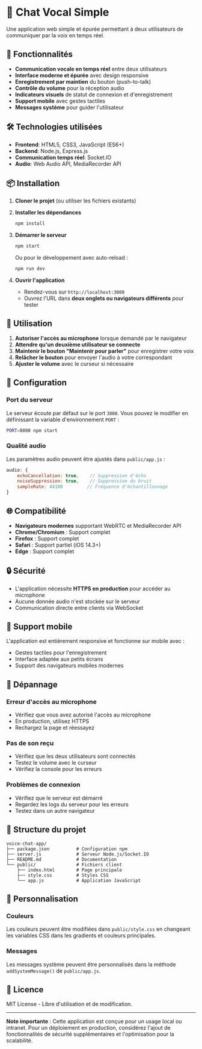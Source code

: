 # 💬 Chat Vocal Simple

Une application web simple et épurée permettant à deux utilisateurs de communiquer par la voix en temps réel.

## 🚀 Fonctionnalités

- **Communication vocale en temps réel** entre deux utilisateurs
- **Interface moderne et épurée** avec design responsive
- **Enregistrement par maintien** du bouton (push-to-talk)
- **Contrôle du volume** pour la réception audio
- **Indicateurs visuels** de statut de connexion et d'enregistrement
- **Support mobile** avec gestes tactiles
- **Messages système** pour guider l'utilisateur

## 🛠️ Technologies utilisées

- **Frontend**: HTML5, CSS3, JavaScript (ES6+)
- **Backend**: Node.js, Express.js
- **Communication temps réel**: Socket.IO
- **Audio**: Web Audio API, MediaRecorder API

## 📦 Installation

1. **Cloner le projet** (ou utiliser les fichiers existants)

2. **Installer les dépendances**
   ```bash
   npm install
   ```

3. **Démarrer le serveur**
   ```bash
   npm start
   ```
   
   Ou pour le développement avec auto-reload :
   ```bash
   npm run dev
   ```

4. **Ouvrir l'application**
   - Rendez-vous sur `http://localhost:3000`
   - Ouvrez l'URL dans **deux onglets ou navigateurs différents** pour tester

## 🎯 Utilisation

1. **Autoriser l'accès au microphone** lorsque demandé par le navigateur
2. **Attendre qu'un deuxième utilisateur se connecte**
3. **Maintenir le bouton "Maintenir pour parler"** pour enregistrer votre voix
4. **Relâcher le bouton** pour envoyer l'audio à votre correspondant
5. **Ajuster le volume** avec le curseur si nécessaire

## 🔧 Configuration

### Port du serveur
Le serveur écoute par défaut sur le port `3000`. Vous pouvez le modifier en définissant la variable d'environnement `PORT` :

```bash
PORT=8080 npm start
```

### Qualité audio
Les paramètres audio peuvent être ajustés dans `public/app.js` :

```javascript
audio: {
    echoCancellation: true,    // Suppression d'écho
    noiseSuppression: true,    // Suppression du bruit
    sampleRate: 44100         // Fréquence d'échantillonnage
}
```

## 🌐 Compatibilité

- **Navigateurs modernes** supportant WebRTC et MediaRecorder API
- **Chrome/Chromium** : Support complet
- **Firefox** : Support complet
- **Safari** : Support partiel (iOS 14.3+)
- **Edge** : Support complet

## 🔒 Sécurité

- L'application nécessite **HTTPS en production** pour accéder au microphone
- Aucune donnée audio n'est stockée sur le serveur
- Communication directe entre clients via WebSocket

## 📱 Support mobile

L'application est entièrement responsive et fonctionne sur mobile avec :
- Gestes tactiles pour l'enregistrement
- Interface adaptée aux petits écrans
- Support des navigateurs mobiles modernes

## 🐛 Dépannage

### Erreur d'accès au microphone
- Vérifiez que vous avez autorisé l'accès au microphone
- En production, utilisez HTTPS
- Rechargez la page et réessayez

### Pas de son reçu
- Vérifiez que les deux utilisateurs sont connectés
- Testez le volume avec le curseur
- Vérifiez la console pour les erreurs

### Problèmes de connexion
- Vérifiez que le serveur est démarré
- Regardez les logs du serveur pour les erreurs
- Testez dans un autre navigateur

## 🔄 Structure du projet

```
voice-chat-app/
├── package.json          # Configuration npm
├── server.js             # Serveur Node.js/Socket.IO
├── README.md             # Documentation
└── public/               # Fichiers client
    ├── index.html        # Page principale
    ├── style.css         # Styles CSS
    └── app.js            # Application JavaScript
```

## 🎨 Personnalisation

### Couleurs
Les couleurs peuvent être modifiées dans `public/style.css` en changeant les variables CSS dans les gradients et couleurs principales.

### Messages
Les messages système peuvent être personnalisés dans la méthode `addSystemMessage()` de `public/app.js`.

## 📄 Licence

MIT License - Libre d'utilisation et de modification.

---

**Note importante** : Cette application est conçue pour un usage local ou intranet. Pour un déploiement en production, considérez l'ajout de fonctionnalités de sécurité supplémentaires et l'optimisation pour la scalabilité.